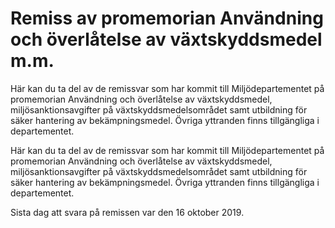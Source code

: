 # Remiss av promemorian Användning och överlåtelse av växtskyddsmedel m.m.

Här kan du ta del av de remissvar som har kommit till Miljödepartementet på promemorian Användning och överlåtelse av växtskyddsmedel, miljösanktionsavgifter på växtskyddsmedelsområdet samt utbildning för säker hantering av bekämpningsmedel. Övriga yttranden finns tillgängliga i departementet.

Här kan du ta del av de remissvar som har kommit till Miljödepartementet på promemorian Användning och överlåtelse av växtskyddsmedel, miljösanktionsavgifter på växtskyddsmedelsområdet samt utbildning för säker hantering av bekämpningsmedel. Övriga yttranden finns tillgängliga i departementet.

Sista dag att svara på remissen var den 16 oktober 2019.
